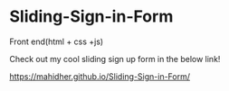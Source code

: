 # Sliding-Sign-in-Form
Front end(html + css +js)

Check out my cool sliding sign up form in the below link!

https://mahidher.github.io/Sliding-Sign-in-Form/
